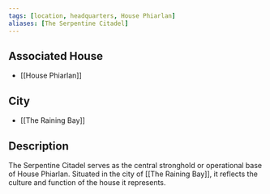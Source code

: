 ```yaml
---
tags: [location, headquarters, House Phiarlan]
aliases: [The Serpentine Citadel]
---
```


## Associated House
- [[House Phiarlan]]

## City
- [[The Raining Bay]]

## Description
The Serpentine Citadel serves as the central stronghold or operational base of House Phiarlan. Situated in the city of [[The Raining Bay]], it reflects the culture and function of the house it represents.
